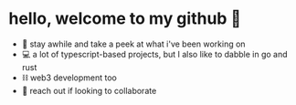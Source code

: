 # hello, welcome to my github 🌊
- 🌴 stay awhile and take a peek at what i've been working on
- 💻 a lot of typescript-based projects, but I also like to dabble in go and rust
- ⛓️ web3 development too
- 🤝 reach out if looking to collaborate
